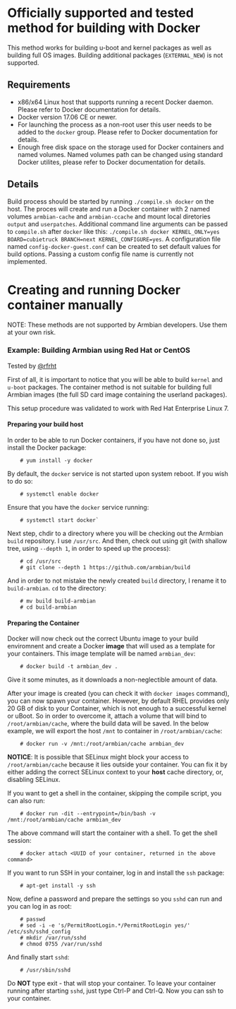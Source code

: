 # Officially supported and tested method for building with Docker

This method works for building u-boot and kernel packages as well as building full OS images.
Building additional packages (`EXTERNAL_NEW`) is not supported.

## Requirements

- x86/x64 Linux host that supports running a recent Docker daemon. Please refer to Docker documentation for details.
- Docker version 17.06 CE or newer.
- For launching the process as a non-root user this user needs to be added to the `docker` group. Please refer to Docker documentation for details.
- Enough free disk space on the storage used for Docker containers and named volumes. Named volumes path can be changed using standard Docker utilites, please refer to Docker documentation for details.

## Details

Build process should be started by running `./compile.sh docker` on the host.
The proces will create and run a Docker container with 2 named volumes `armbian-cache` and `armbian-ccache` and mount local diretories `output` and `userpatches`.
Additional command line arguments can be passed to `compile.sh` after `docker` like this: `./compile.sh docker KERNEL_ONLY=yes  BOARD=cubietruck BRANCH=next KERNEL_CONFIGURE=yes`.
A configuration file named `config-docker-guest.conf` can be created to set default values for build options. Passing a custom config file name is currently not implemented.


# Creating and running Docker container manually

NOTE: These methods are not supported by Armbian developers. Use them at your own risk.

### Example: Building Armbian using Red Hat or CentOS

Tested by [@rfrht](https://github.com/rfrht)

First of all, it is important to notice that you will be able to build `kernel` and `u-boot` packages. The container method is not suitable for building full Armbian images (the full SD card image containing the userland packages).

This setup procedure was validated to work with Red Hat Enterprise Linux 7.

#### Preparing your build host

In order to be able to run Docker containers, if you have not done so, just install the Docker package:

        # yum install -y docker

By default, the `docker` service is not started upon system reboot. If you wish to do so:

        # systemctl enable docker

Ensure that you have the `docker` service running:

        # systemctl start docker`

Next step, chdir to a directory where you will be checking out the Armbian `build` repository. I use `/usr/src`. And then, check out using git (with shallow tree, using `--depth 1`, in order to speed up the process):

        # cd /usr/src
        # git clone --depth 1 https://github.com/armbian/build

And in order to not mistake the newly created `build` directory, I rename it to `build-armbian`. `cd` to the directory:

        # mv build build-armbian
        # cd build-armbian

#### Preparing the Container

Docker will now check out the correct Ubuntu image to your build enviromnent and create a Docker **image** that will used as a template for your containers. This image template will be named `armbian_dev`:

        # docker build -t armbian_dev .

Give it some minutes, as it downloads a non-neglectible amount of data.

After your image is created (you can check it with `docker images` command), you can now spawn your container. However, by default RHEL provides only 20 GB of disk to your Container, which is not enough to a successful kernel or uBoot. So in order to overcome it, attach a volume that will bind to `/root/armbian/cache`, where the build data will be saved. In the below example, we will export the host `/mnt` to container in `/root/armbian/cache`:

        # docker run -v /mnt:/root/armbian/cache armbian_dev

**NOTICE**: It is possible that SELinux might block your access to `/root/armbian/cache` because it lies outside your container. You can fix it by either adding the correct SELinux context to your **host** cache directory, or, disabling SELinux.

If you want to get a shell in the container, skipping the compile script, you can also run:

        # docker run -dit --entrypoint=/bin/bash -v /mnt:/root/armbian/cache armbian_dev

The above command will start the container with a shell. To get the shell session:

        # docker attach <UUID of your container, returned in the above command>

If you want to run SSH in your container, log in and install the `ssh` package:

        # apt-get install -y ssh

Now, define a password and prepare the settings so you `sshd` can run and you can log in as root:

        # passwd
        # sed -i -e 's/PermitRootLogin.*/PermitRootLogin yes/' /etc/ssh/sshd_config
        # mkdir /var/run/sshd
        # chmod 0755 /var/run/sshd

And finally start `sshd`:

        # /usr/sbin/sshd

Do **NOT** type exit - that will stop your container. To leave your container running after starting `sshd`, just type Ctrl-P and Ctrl-Q. Now you can ssh to your container.
